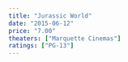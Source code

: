 ```yaml
---
title: "Jurassic World"
date: "2015-06-12"
price: "7.00"
theaters: ["Marquette Cinemas"]
ratings: ["PG-13"]
---
```

